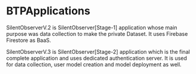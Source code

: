 # BTPApplications

SilentObserverV.2 is SilentObserver[Stage-1] application whose main purpose was data collection to make the private Dataset. It uses Firebase Firestore as BaaS.

SilentObserverV.3 is SilentObserver[Stage-2] application which is the final complete application and uses dedicated authentication server. It is used for data collection, user model creation and model deployment as well.
